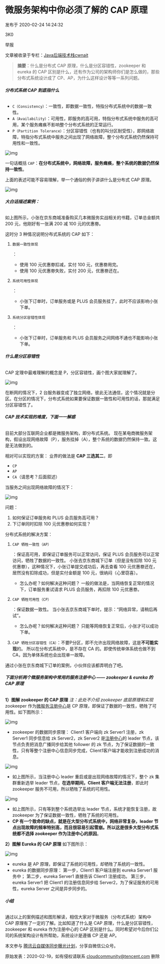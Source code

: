 # 微服务架构中你必须了解的 CAP 原理

发布于 2020-02-24 14:24:32

3K0

举报

文章被收录于专栏：[Java后端技术栈cwnait](https://cloud.tencent.com/developer/column/78716)

> **摘要**：什么是分布式 CAP 原理，什么是分区容错性，zookeeper 和 eureka 的 CAP 区别是什么，还有作为公司的架构师你们是怎么做的，那些分布式系统设计成了 CP、AP，为什么这样设计等等一系列问题。

###### **分布式系统 CAP 到底指什么**

- `C（Consistency）`：一致性，即数据一致性，特指分布式系统中的数据一致性。
- `A（Availability）`：可用性，即服务的高可用，特指分布式系统中服务的高可用，某个服务瘫痪不影响整个分布式系统的正常运行。
- `P（Partition Tolerance）`：分区容错性（也有的叫分区耐受性），即网络故障，特指分布式系统中服务之间出现了网络故障，整个分布式系统仍然保持可用性和一致性。

![img](https://ask.qcloudimg.com/http-save/yehe-4143945/qgnufc0cf4.png)

一句话概括 `CAP`：**在分布式系统中，网络故障，服务瘫痪，整个系统的数据仍然保持一致性**。

上面的表述可能不容易理解，举一个通俗的例子讲讲什么是分布式 CAP 原理。

![img](https://ask.qcloudimg.com/http-save/yehe-4143945/qld3iwnjkk.jpeg)

###### **大白话描述案例：**

如上图所示，小张在京东商城准备购买几本微服务实战相关的书籍，订单总金额共 200 元，他刚好有一张满 200 减 100 元的优惠劵。 

这时分 3 种情况说明分布式系统的 CAP 如下：

1. ```
   数据一致性体现
   ```

   ：

   - 使用 100 元优惠劵扣减，实付 100 元，优惠劵用完。
   - 使用 100 元优惠劵失败，实付 200 元，优惠劵还在。

2. ```
   系统可用性体现
   ```

   ：

   - 小张下订单时，订单服务或是 PLUS 会员服务挂了，此时不应该影响小张下单。

3. ```
   系统分区容错性体现
   ```

   ：

   - 小张下订单时，订单服务和 PLUS 会员服务之间网络不通也不能影响小张下单。

###### **什么是分区容错性**

CAP 定理中最难理解的概念是 P，分区容错性，画个图大家就理解了。

![img](https://ask.qcloudimg.com/http-save/yehe-4143945/8u5r2lvyrp.png)

在断网的情况下，2 台服务器变成了独立网络，彼此无法通信，这个情况就是分区。在分区的情况下，分布式系统如果要保证数据一致性和可用性的话，那就满足分区容错性了。

###### **CAP 技术实现的难度，下面一一解惑**

目前大部分互联网企业都是微服务架构，即分布式系统。  现在某电商微服务架构，假设出现网络故障（P），服务挂掉（A），整个系统的数据仍然保持一致。这是无法做到的。

相对可以实现的方案：  业界的做法是 **CAP 三选其二**，即

- `CP`
- `AP`
- `CA`（请思考？后面叙述）

当服务之间出现网络故障的情况下：

![img](https://ask.qcloudimg.com/http-save/yehe-4143945/4id408rad6.jpeg)

问题：

1. 如何保证订单服务和 PLUS 会员服务高可用？
2. 下订单同时扣除 100 元优惠劵如何实现？

分布式系统的解决方案：

1. ```
   CAP 牺牲一致性（AP）
   ```

   ：保证高可用，即保证订单服务可以正常访问，保证 PLUS 会员服务可以正常访问，牺牲了数据的一致性。 小张去京东商城下订单（但是没有扣除 100 元优惠劵），这种情况下，小张订单提交成功后，再去查看 100 元优惠劵还在，居然没有扣除成功，但是实付金额是 100 元，很纳闷（心里窃喜）。

   - 怎么办呢？如何解决这种问题？  一般的做法是，当网络恢复正常的情况下，订单服务重试请求 PLUS 会员服务，再扣除 100 元优惠劵。

2. ```
   CAP 牺牲可用性（CP）
   ```

   ：保证数据一致性。 当小张去京东商城下单时，提示：“网络异常，请稍后再试”。

   - 怎么办呢？如何解决这种问题？  只能等网络恢复正常后，小张才可以成功下单。

3. `CAP 牺牲分区容错性（CA）`：不要P分区，即不允许出现网络故障，这是**不可能实现**的。  所以在分布式系统中，是不存在 CA 的。即使传统单体系统也做不到CA，因为单体系统也会出现单一故障。

通过小张在京东商城下订单的案例，小伙伴应该都弄明白了吧。

###### **下面分析两个微服务架构中常用的服务注册中心 —— zookeeper & eureka 的 CAP 原理**

**1）图解 zookeeper 的 CAP 原理**  *注：此处不介绍 zookeeper 底层原理和实现*  zookeeper 作为[微服务注册中心](https://cloud.tencent.com/product/src?from_column=20065&from=20065)是 CP 原理，即保证了数据的一致性，牺牲了可用性。如下图所示：

![img](https://ask.qcloudimg.com/http-save/yehe-4143945/tcarqsh4fg.png)

- zookeeper 的数据同步原理：  Client1 客户端向 zk Server1 注册，zk Server1 同步信息给 zk Server2，zk Server2 是[注册中心](https://cloud.tencent.com/product/tse?from_column=20065&from=20065)的 leader 节点，该节点负责把消息广播同步给其他 follower 的 zk 节点，为了保证数据的一致性，只有等整个注册中心信息同步完成，Client1客户端才能收到注册成功的消息。

![img](https://ask.qcloudimg.com/http-save/yehe-4143945/6btg2nsyh0.png)

- 如上图所示，当注册中心 leader 重启或是出现网络故障的情况下，整个 zk 集群重新选举 leader 节点，**在选举期间，Client 客户端无法注册**，即此时 zookeeper 服务不可用，所以牺牲了系统的可用性。

![img](https://ask.qcloudimg.com/http-save/yehe-4143945/wdt34ubeht.png)

- 如上图所示，只有等到整个系统选举出 leader 节点，系统才能恢复注册，故 zookeeper 为了保证数据一致性，牺牲了系统的可用性。
- **CP 有一个致命的缺点，就是在大型分布式系统中，网络非常复杂，leader 节点出现故障的频率特别高，而且很容易引起雪崩。所以这是很多大型分布式系统都不选择 zookeeper 作为注册中心的原因**。

**2）图解 Eureka 的 CAP 原理**  如下图所示：

![img](https://ask.qcloudimg.com/http-save/yehe-4143945/4wc5e6ejbv.png)

- eureka 是 AP 原理，即保证了系统的可用性，却牺牲了系统的一致性。
- eureka 的数据同步原理：  第一步，Client1 客户端注册到 eureka Server1 服务中；  第二步，eureka Server1 直接告诉 Client1 注册成功。  第三步，eureka Server1 把 Client1 的注册信息同步给 Server2，为了保证服务的可用性，eureka Server 之间是异步同步的。

###### **小结**

通过以上的案例描述和图形解读，相信大家对于微服务（分布式系统）架构中 CAP 原理有了一定的了解。比如知道了什么是 CAP 原理，什么是分区容错性，zookeeper 和 eureka 作为注册中心的 CAP 区别是什么。同时希望对今后你们公司的系统架构设计有所帮助，系统设计是遵循 CP 还是 AP。

本文参与 [腾讯云自媒体同步曝光计划](https://cloud.tencent.com/developer/support-plan)，分享自微信公众号。

原始发表：2020-02-19，如有侵权请联系 [cloudcommunity@tencent.com](mailto:cloudcommunity@tencent.com) 删除